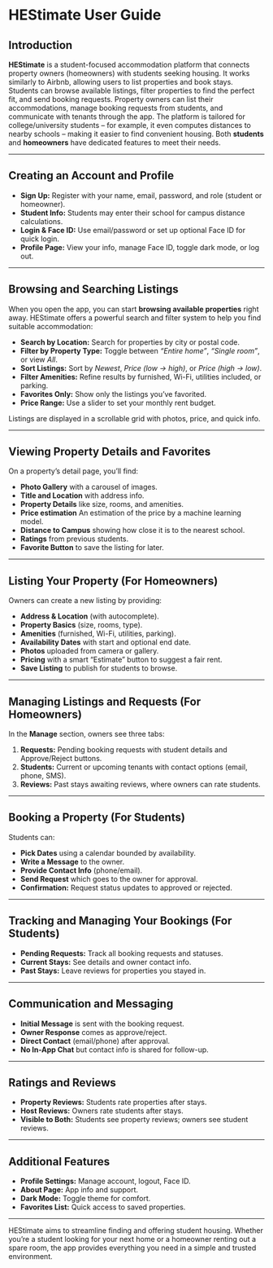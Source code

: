 # HEStimate User Guide

## Introduction

**HEStimate** is a student-focused accommodation platform that connects property owners (homeowners) with students seeking housing. It works similarly to Airbnb, allowing users to list properties and book stays. Students can browse available listings, filter properties to find the perfect fit, and send booking requests. Property owners can list their accommodations, manage booking requests from students, and communicate with tenants through the app. The platform is tailored for college/university students – for example, it even computes distances to nearby schools – making it easier to find convenient housing. Both **students** and **homeowners** have dedicated features to meet their needs.

---

## Creating an Account and Profile

- **Sign Up:** Register with your name, email, password, and role (student or homeowner).  
- **Student Info:** Students may enter their school for campus distance calculations.  
- **Login & Face ID:** Use email/password or set up optional Face ID for quick login.  
- **Profile Page:** View your info, manage Face ID, toggle dark mode, or log out.  

---

## Browsing and Searching Listings

When you open the app, you can start **browsing available properties** right away. HEStimate offers a powerful search and filter system to help you find suitable accommodation:

- **Search by Location:** Search for properties by city or postal code.  
- **Filter by Property Type:** Toggle between *“Entire home”*, *“Single room”*, or view *All*.  
- **Sort Listings:** Sort by *Newest*, *Price (low → high)*, or *Price (high → low)*.  
- **Filter Amenities:** Refine results by furnished, Wi-Fi, utilities included, or parking.  
- **Favorites Only:** Show only the listings you’ve favorited.  
- **Price Range:** Use a slider to set your monthly rent budget.  

Listings are displayed in a scrollable grid with photos, price, and quick info.

---

## Viewing Property Details and Favorites

On a property’s detail page, you’ll find:

- **Photo Gallery** with a carousel of images.  
- **Title and Location** with address info.  
- **Property Details** like size, rooms, and amenities.  
- **Price estimation** An estimation of the price by a machine learning model.
- **Distance to Campus** showing how close it is to the nearest school.  
- **Ratings** from previous students.  
- **Favorite Button** to save the listing for later.  

---

## Listing Your Property (For Homeowners)

Owners can create a new listing by providing:  

- **Address & Location** (with autocomplete).  
- **Property Basics** (size, rooms, type).  
- **Amenities** (furnished, Wi-Fi, utilities, parking).  
- **Availability Dates** with start and optional end date.  
- **Photos** uploaded from camera or gallery.  
- **Pricing** with a smart “Estimate” button to suggest a fair rent.  
- **Save Listing** to publish for students to browse.  

---

## Managing Listings and Requests (For Homeowners)

In the **Manage** section, owners see three tabs:  

1. **Requests:** Pending booking requests with student details and Approve/Reject buttons.  
2. **Students:** Current or upcoming tenants with contact options (email, phone, SMS).  
3. **Reviews:** Past stays awaiting reviews, where owners can rate students.  

---

## Booking a Property (For Students)

Students can:  

- **Pick Dates** using a calendar bounded by availability.  
- **Write a Message** to the owner.  
- **Provide Contact Info** (phone/email).  
- **Send Request** which goes to the owner for approval.  
- **Confirmation:** Request status updates to approved or rejected.  

---

## Tracking and Managing Your Bookings (For Students)

- **Pending Requests:** Track all booking requests and statuses.  
- **Current Stays:** See details and owner contact info.  
- **Past Stays:** Leave reviews for properties you stayed in.  

---

## Communication and Messaging

- **Initial Message** is sent with the booking request.  
- **Owner Response** comes as approve/reject.  
- **Direct Contact** (email/phone) after approval.  
- **No In-App Chat** but contact info is shared for follow-up.  

---

## Ratings and Reviews

- **Property Reviews:** Students rate properties after stays.  
- **Host Reviews:** Owners rate students after stays.  
- **Visible to Both:** Students see property reviews; owners see student reviews.  

---

## Additional Features

- **Profile Settings:** Manage account, logout, Face ID.  
- **About Page:** App info and support.  
- **Dark Mode:** Toggle theme for comfort.  
- **Favorites List:** Quick access to saved properties.  

---

HEStimate aims to streamline finding and offering student housing. Whether you’re a student looking for your next home or a homeowner renting out a spare room, the app provides everything you need in a simple and trusted environment.
